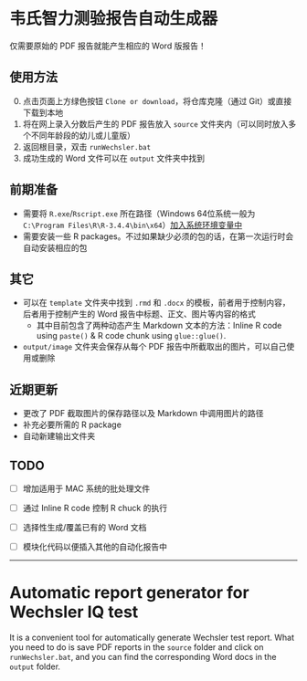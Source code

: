 # 韦氏智力测验报告自动生成器

仅需要原始的 PDF 报告就能产生相应的 Word 版报告！

## 使用方法

0. 点击页面上方绿色按钮 `Clone or download`，将仓库克隆（通过 Git）或直接下载到本地
1. 将在网上录入分数后产生的 PDF 报告放入 `source` 文件夹内（可以同时放入多个不同年龄段的幼儿或儿童版）
2. 返回根目录，双击 `runWechsler.bat`
3. 成功生成的 Word 文件可以在 `output` 文件夹中找到

## 前期准备

- 需要将 `R.exe`/`Rscript.exe` 所在路径（Windows 64位系统一般为 `C:\Program Files\R\R-3.4.4\bin\x64`）[加入系统环境变量中](https://tinyurl.com/y9rjmgxe)
- 需要安装一些 R packages。不过如果缺少必须的包的话，在第一次运行时会自动安装相应的包

## 其它

- 可以在 `template` 文件夹中找到 `.rmd` 和 `.docx` 的模板，前者用于控制内容，后者用于控制产生的 Word 报告中标题、正文、图片等内容的格式
  - 其中目前包含了两种动态产生 Markdown 文本的方法：Inline R code using `paste()` & R code chunk using `glue::glue()`.
- `output/image` 文件夹会保存从每个 PDF 报告中所截取出的图片，可以自己使用或删除

## 近期更新

- 更改了 PDF 截取图片的保存路径以及 Markdown 中调用图片的路径
- 补充必要所需的 R package
- 自动新建输出文件夹

## TODO

- [ ] 增加适用于 MAC 系统的批处理文件
- [ ] 通过 Inline R code 控制 R chuck 的执行
- [ ] 选择性生成/覆盖已有的 Word 文档
- [ ] 模块化代码以便插入其他的自动化报告中



***

# Automatic report generator for Wechsler IQ test

It is a convenient tool for automatically generate Wechsler test report. What you need to do is save PDF reports in the `source` folder and click on `runWechsler.bat`, and you can find the corresponding Word docs in the `output` folder.
